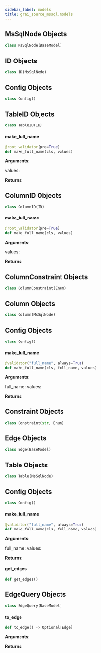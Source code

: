 ```yaml
---
sidebar_label: models
title: grai_source_mssql.models
---
```


## MsSqlNode Objects

```python
class MsSqlNode(BaseModel)
```



## ID Objects

```python
class ID(MsSqlNode)
```



## Config Objects

```python
class Config()
```



## TableID Objects

```python
class TableID(ID)
```



#### make\_full\_name

```python
@root_validator(pre=True)
def make_full_name(cls, values)
```

**Arguments**:

  values:


**Returns**:



## ColumnID Objects

```python
class ColumnID(ID)
```



#### make\_full\_name

```python
@root_validator(pre=True)
def make_full_name(cls, values)
```

**Arguments**:

  values:


**Returns**:



## ColumnConstraint Objects

```python
class ColumnConstraint(Enum)
```



## Column Objects

```python
class Column(MsSqlNode)
```



## Config Objects

```python
class Config()
```



#### make\_full\_name

```python
@validator("full_name", always=True)
def make_full_name(cls, full_name, values)
```

**Arguments**:

  full_name:
  values:


**Returns**:



## Constraint Objects

```python
class Constraint(str, Enum)
```



## Edge Objects

```python
class Edge(BaseModel)
```



## Table Objects

```python
class Table(MsSqlNode)
```



## Config Objects

```python
class Config()
```



#### make\_full\_name

```python
@validator("full_name", always=True)
def make_full_name(cls, full_name, values)
```

**Arguments**:

  full_name:
  values:


**Returns**:



#### get\_edges

```python
def get_edges()
```



## EdgeQuery Objects

```python
class EdgeQuery(BaseModel)
```



#### to\_edge

```python
def to_edge() -> Optional[Edge]
```

**Arguments**:



**Returns**:
